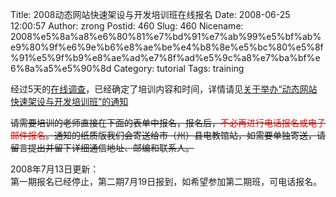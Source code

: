 Title: 2008动态网站快速架设与开发培训班在线报名
Date: 2008-06-25 12:00:57
Author: zrong
Postid: 460
Slug: 460
Nicename: 2008%e5%8a%a8%e6%80%81%e7%bd%91%e7%ab%99%e5%bf%ab%e9%80%9f%e6%9e%b6%e8%ae%be%e4%b8%8e%e5%bc%80%e5%8f%91%e5%9f%b9%e8%ae%ad%e7%8f%ad%e5%9c%a8%e7%ba%bf%e6%8a%a5%e5%90%8d
Category: tutorial
Tags: training

经过5天的[在线调查](/?p=459)，已经确定了培训内容和时间，详情请见[关于举办“动态网站快速架设与开发培训班”的通知](http://xxdt.e21.cn/e21web/content.php?id=403)

~~请需要培训的老师直接在下面的表单中报名，报名后，<span
style="color:red">不必再进行电话报名或电子邮件报名</span>。通知的纸质版我们会寄送给市（州）县电教馆站，如需要单独寄送，请留言提出并留下详细通信地址、邮编和联系人。~~

2008年7月13日更新：  
第一期报名已经停止，第二期7月19日报到，如希望参加第二期班，可电话报名。

